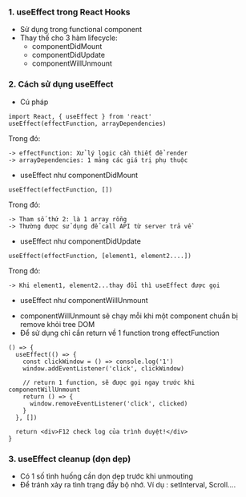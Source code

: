 ### 1. useEffect trong React Hooks

- Sử dụng trong functional component
- Thay thế cho 3 hàm lifecycle: 
    + componentDidMount
    + componentDidUpdate
    + componentWillUnmount 

### 2. Cách sử dụng useEffect

- Cú pháp

```angular2svg
import React, { useEffect } from 'react'
useEffect(effectFunction, arrayDependencies)
```

Trong đó:

    -> effectFunction: Xử lý logic cần thiết để render
    -> arrayDependencies: 1 mảng các giá trị phụ thuộc

- useEffect như componentDidMount

```angular2svg
useEffect(effectFunction, [])
```

Trong đó:

    -> Tham số thứ 2: là 1 array rỗng
    -> Thường được sử dụng để call API từ server trả về

- useEffect như componentDidUpdate

```angular2svg
useEffect(effectFunction, [element1, element2....])
```

Trong đó:

    -> Khi element1, element2...thay đổi thì useEffect được gọi

- useEffect như componentWillUnmount 

+ componentWillUnmount sẽ chạy mỗi khi một component chuẩn bị remove khỏi tree DOM
+ Để sử dụng chỉ cần return về 1 function trong effectFunction

```angular2svg
() => {
  useEffect(() => {
    const clickWindow = () => console.log('1')
    window.addEventListener('click', clickWindow)

    // return 1 function, sẽ được gọi ngay trước khi componentWillUnmount
    return () => {
      window.removeEventListener('click', clicked)
    }
  }, [])

  return <div>F12 check log của trình duyệt!</div>
}
```

### 3. useEffect cleanup (dọn dẹp)
- Có 1 số tình huống cần dọn dẹp trước khi unmouting
- Để tránh xảy ra tình trạng đầy bộ nhớ.
Ví dụ : setInterval, Scroll....